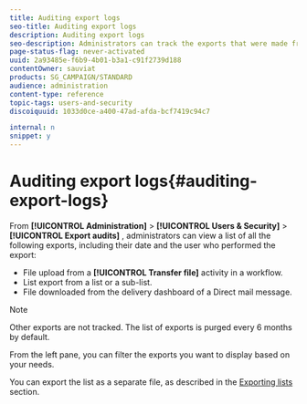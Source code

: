 ```yaml
---
title: Auditing export logs
seo-title: Auditing export logs
description: Auditing export logs
seo-description: Administrators can track the exports that were made from Adobe Campaign.
page-status-flag: never-activated
uuid: 2a93485e-f6b9-4b01-b3a1-c91f2739d188
contentOwner: sauviat
products: SG_CAMPAIGN/STANDARD
audience: administration
content-type: reference
topic-tags: users-and-security
discoiquuid: 1033d0ce-a400-47ad-afda-bcf7419c94c7

internal: n
snippet: y
---
```


# Auditing export logs{#auditing-export-logs}

From **[!UICONTROL Administration]** > **[!UICONTROL Users & Security]** > **[!UICONTROL Export audits]** , administrators can view a list of all the following exports, including their date and the user who performed the export:

* File upload from a **[!UICONTROL Transfer file]** activity in a workflow.
* List export from a list or a sub-list.
* File downloaded from the delivery dashboard of a Direct mail message.

>[!NOTE]
>
>Other exports are not tracked. The list of exports is purged every 6 months by default.

From the left pane, you can filter the exports you want to display based on your needs.

You can export the list as a separate file, as described in the [Exporting lists](../../automating/using/exporting-lists.md) section.
